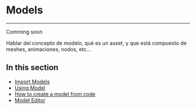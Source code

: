 # Models
---
Comming soon

Hablar del concepto de modelo, qué es un asset, y que está compuesto de meshes, animaciones, nodos, etc...

## In this section
* [Import Models](import_model.md)
* [Using Model](using_models.md)
* [How to create a model from code](create_model_from_code.md)
* [Model Editor](model_editor.md)